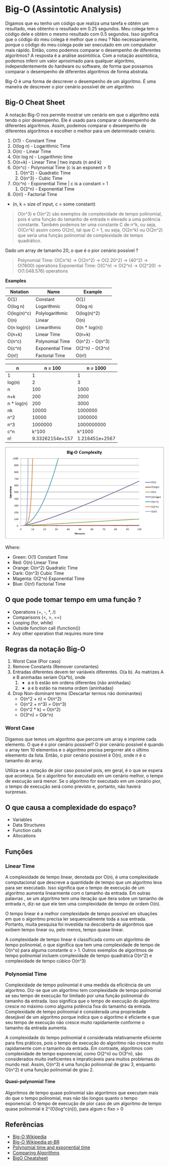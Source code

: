 # Big-O (Assintotic Analysis)

Digamos que eu tenho um código que realiza uma tarefa e obtém um resultado, mas obtenho o resultado em 0.25 segundos. Meu colega tem o código dele e obtém o mesmo resultado com 0.5 segundos. Isso significa que o código do meu colega é melhor que o meu ? Não necessariamente, porque o código do meu colega pode ser executado em um computador mais rápido. Então, como podemos comparar o desempenho de diferentes algoritmos? A resposta é a análise assintótica. Com a notação assintótica, podemos inferir um valor aproximado para qualquer algoritmo, independentemente do hardware ou software, de forma que possamos comparar o desempenho de diferentes algoritmos de forma abstrata.

Big-O é uma forma de descrever o desempenho de um algoritmo. É uma maneira de descrever o pior cenário possível de um algoritmo

## Big-O Cheat Sheet

A notação Big-O nos permite mostrar um cenário em que o algoritmo está tendo o pior desempenho. Ele é usado para comparar o desempenho de diferentes algoritmos. Assim, podemos comparar o desempenho de diferentes algoritmos e escolher o melhor para um determinado cenário.

1. O(1) - Constant Time
2. O(log n) - Logarithmic Time
3. O(n) - Linear Time
4. O(n log n) - Logarithmic time
5. O(n+k) - Linear Time | two inputs (n and k)
6. O(n^c) - Polynomial Time (c is an exponent > 1)
   1. O(n^2) - Quadratic Time
   2. O(n^3) - Cubic Time
7. O(c^n) - Exponential Time | c is a constant > 1
   1. O(2^n) - Exponential Time
8. O(n!) - Factorial Time

* (n, k = size of input, c = some constant)

> O(n^3) e O(n^2) são exemplos de complexidade de tempo polinomial, pois é uma função do tamanho de entrada n elevado a uma potência constante. Também podemos ter uma constante C de n^k, ou seja, O(Cn^k) assim como O(2n), tal que C > 1, ou seja, O(2n^k) ou O(2n^2) que seria uma função polinomial de complexidade de tempo quadrático.

Dado um array de tamanho 20, o que é o pior cenário possível ?

> Polynomial Time: O(Cn^k) -> O(2n^2) -> O(2.20^2) -> (40^2) -> O(1600) operations
> Exponential Time: O(C^n) -> O(2^n) -> O(2^20) -> O(1.048.576) operations

**Examples**

| Notation     | Name               | Example         |
|--------------|--------------------|-----------------|
| O(1)         | Constant           | O(1)            |
| O(log n)     | Logarithmic        | O(log n)        |
| O(log(n)^c)  | Polylogarithmic    | O(log(n)^2)     |
| O(n)         | Linear             | O(n)            |
| O(n log(n))  | Linearithmic       | O(n * log(n))   |
| O(n+k)       | Linear Time        | O(n+k)          |
| O(n^c)       | Polynomial Time    | O(n^2) - O(n^3) |
| O(c^n)       | Exponential Time   | O(2^n) - O(3^n) |
| O(n!)        | Factorial Time     | O(n!)           |

| n            |   n = 100    |  n = 1000   |
|--------------|--------------|-------------|
| 1            |   1          |   1         | 
| log(n)       |   2          |   3         |
| n            |   100        |   1000      |
| n+k          |   200        |   2000      |
| n * log(n)   |   200        |   3000      |
| nk           |   10000      |   1000000   |
| n^2          |   10000      |   1000000   |
| n^3          |   1000000    |  1000000000 |
| c^n          |   k^100      |   k^1000    |
| n!           |   9.33262154e+157 | 1.216451e+2567 |

![BigO](./notations/assets/bigo.png)

Where:
- Green: O(1) Constant Time
- Red: O(n) Linear Time
- Orange: O(n^2) Quadratic Time
- Dark: O(n^3) Cubic Time
- Magenta: O(2^n) Exponential Time
- Blue: O(n!) Factorial Time

## O que pode tomar tempo em uma função ?

- Operations (+, -, *, /)
- Comparisons (<, >, ==)
- Looping (for, while)
- Outside function call (function())
- Any other operation that requires more time

## Regras da notação Big-O

1. Worst Case (Pior caso)
2. Remove Constants (Remover constantes)
3. Entradas diferentes devem ter variáveis diferentes. O(a b). As matrizes A e B aninhadas seriam O(a*b), onde
   1. + a e b estão em ordens diferentes (não aninhadas)
   2. * a e b estão na mesma ordem (aninhadas)
4. Drop Non-dominant terms (Descartar termos não dominantes)
   - O(n^2 + n) = O(n^2)
   - O(n^2 + n^3) = O(n^3)
   - O(n^2 * k) = O(n^2)
   - O(3^n) = O(k^n)

### Worst Case

Digamos que temos um algoritmo que percorre um array e imprime cada elemento. O que é o pior cenário possível? O pior cenário possível é quando o array tem 10 elementos e o algoritmo precisa pergorrer até o último eleemento da lista. Então, o pior cenário possível é O(n), onde n é o tamanho do array.

Utiliza-se a notação de pior caso possível pois, em geral, é o que se espera que aconteça. Se o algoritmo for executado em um cenário melhor, o tempo de execução será menor. Se o algoritmo for executado em um cenário pior, o tempo de execução será como previsto e, portanto, não haverá surpresas.

## O que causa a complexidade do espaço?

- Variables
- Data Structures
- Function calls
- Allocations

## Funções

### Linear Time

A complexidade de tempo linear, denotada por O(n), é uma complexidade computacional que descreve a quantidade de tempo que um algoritmo leva para ser executado. Isso significa que o tempo de execução de um algoritmo aumenta linearmente com o tamanho da entrada. Em outras palavras , se um algoritmo tem uma iteração que itera sobre um tamanho de entrada n, diz-se que ele tem uma complexidade de tempo de ordem O(n).

O tempo linear é a melhor complexidade de tempo possível em situações em que o algoritmo precisa ler sequencialmente toda a sua entrada. Portanto, muita pesquisa foi investida na descoberta de algoritmos que exibem tempo linear ou, pelo menos, tempo quase linear.

A complexidade de tempo linear é classificada como um algoritmo de tempo polinomial, o que significa que tem uma complexidade de tempo de O(n^α) para alguma constante α > 1. Outros exemplos de algoritmos de tempo polinomial incluem complexidade de tempo quadrática O(n^2) e complexidade de tempo cúbico O(n^3)

### Polynomial Time

Complexidade de tempo polinomial é uma medida da eficiência de um algoritmo. Diz-se que um algoritmo tem complexidade de tempo polinomial se seu tempo de execução for limitado por uma função polinomial do tamanho da entrada. Isso significa que o tempo de execução do algoritmo cresce no máximo como alguma potência fixa do tamanho da entrada. Complexidade de tempo polinomial é considerada uma propriedade desejável de um algoritmo porque indica que o algoritmo é eficiente e que seu tempo de execução não cresce muito rapidamente conforme o tamanho da entrada aumenta.

A complexidade do tempo polinomial é considerada relativamente eficiente para fins práticos, pois o tempo de execução do algoritmo não cresce muito rapidamente com o tamanho da entrada. Em contraste, algoritmos com complexidade de tempo exponencial, como O(2^n) ou O(3^n), são considerados muito ineficientes e impraticáveis para muitos problemas do mundo real. Assim, O(n^3) é uma função polinomial de grau 3, enquanto O(n^2) é uma função polinomial de grau 2.

#### Quasi-polynomial Time

Algoritmos de tempo quase polinomial são algoritmos que executam mais do que o tempo polinomial, mas não tão longos quanto o tempo exponencial. O tempo de execução de pior caso de um algoritmo de tempo quase polinomial é 2^(O(log^c(n))), para algum c fixo > 0


## Referências

- [Big-O Wikipedia](https://en.wikipedia.org/wiki/Big_O_notation)
- [Big-O Wikipedia pt-BR](https://pt.wikipedia.org/wiki/Grande-O)
- [Polynomial time and exponential time](https://stackoverflow.com/questions/4317414/polynomial-time-and-exponential-time)
- [Comparing Algorithms](https://cooervo.github.io/Algorithms-DataStructures-BigONotation/index.html)
- [BigO Cheatsheet](https://www.bigocheatsheet.com/)